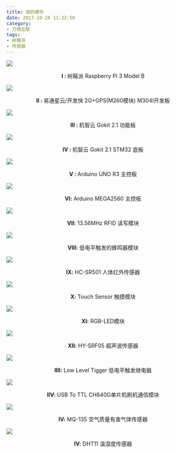 ```yaml
---
title: 我的硬件
date: 2017-10-26 11:22:50
category: 
- 万物互联
tags:
- 树莓派
- 传感器
---
```

<img src="https://raw.githubusercontent.com/HuangDayu/huangdayu.github.io/master/assets/private/images/hardware/img_pi_1.png">
<p align="center"><strong> Ⅰ : </strong> 树莓派 Raspberry Pi 3 Model B </p>

<!-- more -->

<img src="https://raw.githubusercontent.com/HuangDayu/huangdayu.github.io/master/assets/private/images/hardware/img_kfk_m304I.png">
<p align="center"><strong> Ⅱ : </strong> 易通星云/开发快 2G+GPS(M260模块)  M304I开发板 </p>

<img src="https://raw.githubusercontent.com/HuangDayu/huangdayu.github.io/master/assets/private/images/hardware/img_gokit_1.png">
<p align="center"><strong> Ⅲ : </strong> 机智云 Gokit 2.1 功能板</p>

<img src="https://raw.githubusercontent.com/HuangDayu/huangdayu.github.io/master/assets/private/images/hardware/img_gokit_stm32_1.png">
<p align="center"><strong> Ⅳ : </strong> 机智云 Gokit 2.1 STM32 底板</p>

<img src="https://raw.githubusercontent.com/HuangDayu/huangdayu.github.io/master/assets/private/images/hardware/img_arduino_1.png">
<p align="center"><strong> Ⅴ : </strong> Arduino UNO R3 主控板</p>

<img src="https://raw.githubusercontent.com/HuangDayu/huangdayu.github.io/master/assets/private/images/hardware/img_arduino_mega2560_1.png">
<p align="center"><strong>Ⅵ:</strong> Arduino MEGA2560 主控板</p>

<img src="https://raw.githubusercontent.com/HuangDayu/huangdayu.github.io/master/assets/private/images/hardware/img_rfid_2.png">
<p align="center"><strong>Ⅶ:</strong> 13.56MHz RFID 读写模块</p>

<img src="https://raw.githubusercontent.com/HuangDayu/huangdayu.github.io/master/assets/private/images/hardware/img_fangmingqi_1.png">
<p align="center"><strong>Ⅷ:</strong> 低电平触发的蜂鸣器模块</p>

<img src="https://raw.githubusercontent.com/HuangDayu/huangdayu.github.io/master/assets/private/images/hardware/img_infarede_0.png">
<p align="center"><strong>Ⅸ:</strong> HC-SR501 人体红外传感器 </p>

<img src="https://raw.githubusercontent.com/HuangDayu/huangdayu.github.io/master/assets/private/images/hardware/img_chumo_1.png">
<p align="center"><strong>Ⅹ:</strong> Touch Sensor 触摸模块</p>

<img src="https://raw.githubusercontent.com/HuangDayu/huangdayu.github.io/master/assets/private/images/hardware/img_RGB_LED_1.png">
<p align="center"><strong>Ⅺ:</strong> RGB-LED模块</p>

<img src="https://raw.githubusercontent.com/HuangDayu/huangdayu.github.io/master/assets/private/images/hardware/img_hy_srf05_1.png">
<p align="center"><strong>Ⅻ:</strong> HY-SRF05 超声波传感器</p>

<img src="https://raw.githubusercontent.com/HuangDayu/huangdayu.github.io/master/assets/private/images/hardware/img_jidianqi_1.png">
<p align="center"><strong>ⅠⅢ:</strong> Low Level Tigger 低电平触发继电器</p>

<img src="https://raw.githubusercontent.com/HuangDayu/huangdayu.github.io/master/assets/private/images/hardware/img_usb_to_ttl.png">
<p align="center"><strong>ⅠⅣ:</strong> USB To TTL CH640G单片机刷机通信模块</p>

<img src="https://raw.githubusercontent.com/HuangDayu/huangdayu.github.io/master/assets/private/images/hardware/img_mq135_1.png">
<p align="center"><strong>ⅠⅤ:</strong> MQ-135 空气质量有害气体传感器</p>

<img src="https://raw.githubusercontent.com/HuangDayu/huangdayu.github.io/master/assets/private/images/hardware/img_dht11_1.png">
<p align="center"><strong>ⅠⅤ:</strong> DHT11 温湿度传感器</p>
